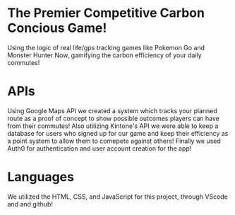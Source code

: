 # The Premier Competitive Carbon Concious Game!
Using the logic of real life/gps tracking games like Pokemon Go and Monster Hunter Now, gamifying the carbon efficiency of your daily commutes!

# APIs
Using Google Maps API we created a system which tracks your planned route as a proof of concept to show possible outcomes players can have from their commutes!
Also utilizing Kintone's API we were able to keep a database for users who signed up for our game and keep their efficiency as a point system to allow them to comepete against others!
Finally we used Auth0 for authentication and user account creation for the app!

# Languages
We utilized the HTML, CSS, and JavaScript for this project, through VScode and and github!
